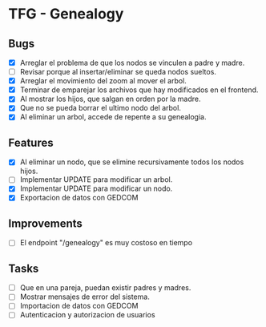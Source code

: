 # TFG - Genealogy

## Bugs

- [x] Arreglar el problema de que los nodos se vinculen a padre y madre.
- [ ] Revisar porque al insertar/eliminar se queda nodos sueltos.
- [x] Arreglar el movimiento del zoom al mover el arbol.
- [x] Terminar de emparejar los archivos que hay modificados en el frontend.
- [x] Al mostrar los hijos, que salgan en orden por la madre.
- [x] Que no se pueda borrar el ultimo nodo del arbol.
- [x] Al eliminar un arbol, accede de repente a su genealogia.

## Features

- [x] Al eliminar un nodo, que se elimine recursivamente todos los nodos hijos.
- [ ] Implementar UPDATE para modificar un arbol.
- [x] Implementar UPDATE para modificar un nodo.
- [x] Exportacion de datos con GEDCOM

## Improvements

- [ ] El endpoint "/genealogy" es muy costoso en tiempo

## Tasks

- [ ] Que en una pareja, puedan existir padres y madres.
- [ ] Mostrar mensajes de error del sistema.
- [ ] Importacion de datos con GEDCOM
- [ ] Autenticacion y autorizacion de usuarios
